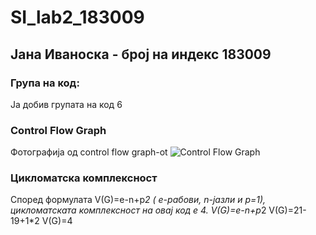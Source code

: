# SI_lab2_183009
## Јана Иваноска - број на индекс 183009
### Група на код:
Ја добив групата на код 6
### Control Flow Graph
Фотографија од control flow graph-ot
![Control Flow Graph](https://user-images.githubusercontent.com/63495041/84538035-2d942200-acf1-11ea-9153-a083bc32ffe7.jpg)
### Цикломатска комплексност
Според формулата V(G)=e-n+p*2 ( e-рабови, n-јазли и p=1), цикломатската комплексност на овај код е 4.
V(G)=e-n+p*2
V(G)=21-19+1*2
V(G)=4



  

